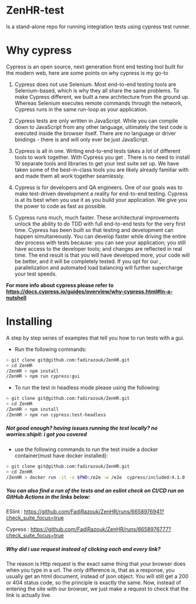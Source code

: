 # ZenHR-test
Is a stand-alone repo for running integration tests using cypress test runner.
# Why cypress  
Cypress is an open source, next generation front end testing tool built for the modern web, here are some points on why cypress is my go-to
1. Cypress does not use Selenium.
Most end-to-end testing tools are Selenium-based, which is why they all share the same problems. To make Cypress different, we built a new architecture from the ground up. Whereas Selenium executes remote commands through the network, Cypress runs in the same run-loop as your application.

2. Cypress tests are only written in JavaScript.
While you can compile down to JavaScript from any other language, ultimately the test code is executed inside the browser itself. There are no language or driver bindings - there is and will only ever be just JavaScript.

3. Cypress is all in one.
Writing end-to-end tests takes a lot of different tools to work together. With Cypress you get . There is no need to install 10 separate tools and libraries to get your test suite set up. We have taken some of the best-in-class tools you are likely already familiar with and made them all work together seamlessly.

4. Cypress is for developers and QA engineers.
One of our goals was to make test-driven development a reality for end-to-end testing. Cypress is at its best when you use it as you build your application. We give you the power to code as fast as possible.

5. Cypress runs much, much faster.
These architectural improvements unlock the ability to do TDD with full end-to-end tests for the very first time. Cypress has been built so that testing and development can happen simultaneously. You can develop faster while driving the entire dev process with tests because: you can see your application; you still have access to the developer tools; and changes are reflected in real time. The end result is that you will have developed more, your code will be better, and it will be completely tested. If you opt for our , parallelization and automated load balancing will further supercharge your test speeds.

**For more info about cypress please refer to https://docs.cypress.io/guides/overview/why-cypress.html#In-a-nutshell**

# Installing

A step by step series of examples that tell you how to run tests with a gui.

- Run the following commands:

```bash
> git clone git@github.com:fadirazouk/ZenHR.git
> cd ZenHR
/ZenHR > npm install
/ZenHR > npm run cypress:gui
```

- To run the test in headless mode please using the following:


```bash
> git clone git@github.com:fadirazouk/ZenHR.git
> cd ZenHR
/ZenHR > npm install
/ZenHR > npm run cypress:test-headless
```

#####  Not good enough? having issues running the test locally? no worries:shipit: i got you covered 

* use the following commands to run the test inside a docker container(must have docker installed):

```bash
> git clone git@github.com:fadirazouk/ZenHR.git
> cd ZenHR
/ZenHR > docker run -it -v $PWD:/e2e -w /e2e  cypress/included:4.1.0
```
#####  You can also find a run of the tests and an eslint check on CI/CD run on GitHub Actions in the links below: 
ESlint : https://github.com/FadiRazouk/ZenHR/runs/6658976941?check_suite_focus=true

Cypress : https://github.com/FadiRazouk/ZenHR/runs/6658976777?check_suite_focus=true

 [^note]:

#####  Why did i use request instead of clicking each and every link?
The reason is Http request is the exact same thing that your browser does when you type in a url. 
The only difference is, that as a response, you usually get an html document, instead of json object.
You will still get a 200 or 404 status code, so the principle is exactly the same. Now, instead of entering the site with our browser, we just make a request to check that the link is actually live.
